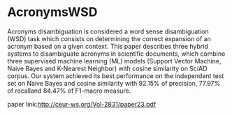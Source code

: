 # AcronymsWSD
Acronyms  disambiguation  is considered  a  word  sense  disambiguation (WSD) task which consists on determining the correct expansion of an acronym based on a given context. This  paper  describes  three  hybrid  systems  to  disambiguate acronyms in scientific documents, which combine three supervised machine learning (ML) models (Support Vector Machine,  Naive  Bayes  and  K-Nearest Neighbor) with cosine similarity on SciAD corpus. Our system  achieved its  best performance on the independent test set on Naive Bayes and cosine similarity with 92.15% of precision, 77.97% of recalland 84.47% of F1-macro measure.

paper link:http://ceur-ws.org/Vol-2831/paper23.pdf

